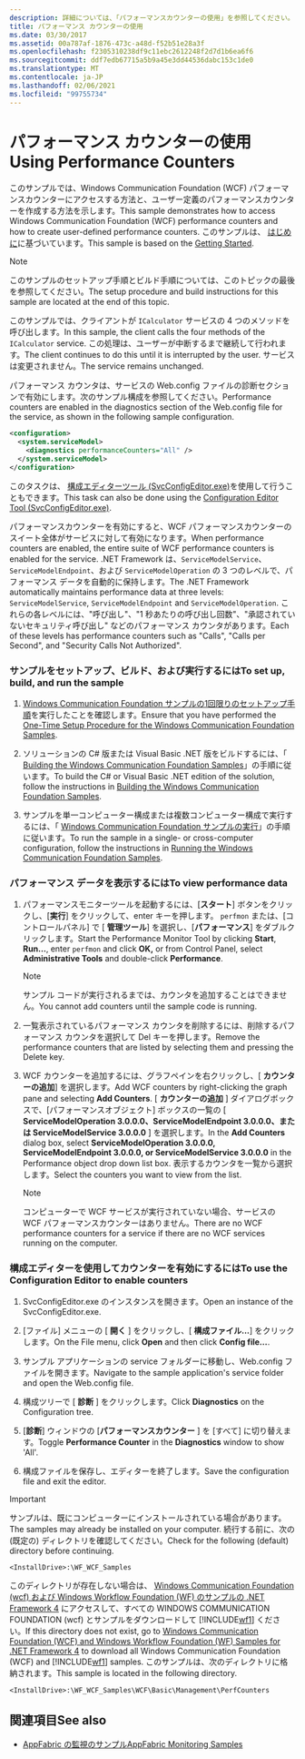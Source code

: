 ```yaml
---
description: 詳細については、「パフォーマンスカウンターの使用」を参照してください。
title: パフォーマンス カウンターの使用
ms.date: 03/30/2017
ms.assetid: 00a787af-1876-473c-a48d-f52b51e28a3f
ms.openlocfilehash: f2305310238df9c11ebc2612248f2d7d1b6ea6f6
ms.sourcegitcommit: ddf7edb67715a5b9a45e3dd44536dabc153c1de0
ms.translationtype: MT
ms.contentlocale: ja-JP
ms.lasthandoff: 02/06/2021
ms.locfileid: "99755734"
---
```

# <a name="using-performance-counters"></a><span data-ttu-id="55d2a-103">パフォーマンス カウンターの使用</span><span class="sxs-lookup"><span data-stu-id="55d2a-103">Using Performance Counters</span></span>

<span data-ttu-id="55d2a-104">このサンプルでは、Windows Communication Foundation (WCF) パフォーマンスカウンターにアクセスする方法と、ユーザー定義のパフォーマンスカウンターを作成する方法を示します。</span><span class="sxs-lookup"><span data-stu-id="55d2a-104">This sample demonstrates how to access Windows Communication Foundation (WCF) performance counters and how to create user-defined performance counters.</span></span> <span data-ttu-id="55d2a-105">このサンプルは、 [はじめに](getting-started-sample.md)に基づいています。</span><span class="sxs-lookup"><span data-stu-id="55d2a-105">This sample is based on the [Getting Started](getting-started-sample.md).</span></span>  
  
> [!NOTE]
> <span data-ttu-id="55d2a-106">このサンプルのセットアップ手順とビルド手順については、このトピックの最後を参照してください。</span><span class="sxs-lookup"><span data-stu-id="55d2a-106">The setup procedure and build instructions for this sample are located at the end of this topic.</span></span>  
  
 <span data-ttu-id="55d2a-107">このサンプルでは、クライアントが `ICalculator` サービスの 4 つのメソッドを呼び出します。</span><span class="sxs-lookup"><span data-stu-id="55d2a-107">In this sample, the client calls the four methods of the `ICalculator` service.</span></span> <span data-ttu-id="55d2a-108">この処理は、ユーザーが中断するまで継続して行われます。</span><span class="sxs-lookup"><span data-stu-id="55d2a-108">The client continues to do this until it is interrupted by the user.</span></span> <span data-ttu-id="55d2a-109">サービスは変更されません。</span><span class="sxs-lookup"><span data-stu-id="55d2a-109">The service remains unchanged.</span></span>  
  
 <span data-ttu-id="55d2a-110">パフォーマンス カウンタは、サービスの Web.config ファイルの診断セクションで有効にします。次のサンプル構成を参照してください。</span><span class="sxs-lookup"><span data-stu-id="55d2a-110">Performance counters are enabled in the diagnostics section of the Web.config file for the service, as shown in the following sample configuration.</span></span>  
  
```xml  
<configuration>  
  <system.serviceModel>  
    <diagnostics performanceCounters="All" />
  </system.serviceModel>  
</configuration>  
```  
  
 <span data-ttu-id="55d2a-111">このタスクは、 [構成エディターツール (SvcConfigEditor.exe)](../configuration-editor-tool-svcconfigeditor-exe.md)を使用して行うこともできます。</span><span class="sxs-lookup"><span data-stu-id="55d2a-111">This task can also be done using the [Configuration Editor Tool (SvcConfigEditor.exe)](../configuration-editor-tool-svcconfigeditor-exe.md).</span></span>  
  
 <span data-ttu-id="55d2a-112">パフォーマンスカウンターを有効にすると、WCF パフォーマンスカウンターのスイート全体がサービスに対して有効になります。</span><span class="sxs-lookup"><span data-stu-id="55d2a-112">When performance counters are enabled, the entire suite of WCF performance counters is enabled for the service.</span></span> <span data-ttu-id="55d2a-113">.NET Framework は、`ServiceModelService`、`ServiceModelEndpoint`、および `ServiceModelOperation` の 3 つのレベルで、パフォーマンス データを自動的に保持します。</span><span class="sxs-lookup"><span data-stu-id="55d2a-113">The .NET Framework automatically maintains performance data at three levels: `ServiceModelService`, `ServiceModelEndpoint` and `ServiceModelOperation`.</span></span> <span data-ttu-id="55d2a-114">これらの各レベルには、"呼び出し"、"1 秒あたりの呼び出し回数"、"承認されていないセキュリティ呼び出し" などのパフォーマンス カウンタがあります。</span><span class="sxs-lookup"><span data-stu-id="55d2a-114">Each of these levels has performance counters such as "Calls", "Calls per Second", and "Security Calls Not Authorized".</span></span>  
  
### <a name="to-set-up-build-and-run-the-sample"></a><span data-ttu-id="55d2a-115">サンプルをセットアップ、ビルド、および実行するには</span><span class="sxs-lookup"><span data-stu-id="55d2a-115">To set up, build, and run the sample</span></span>  
  
1. <span data-ttu-id="55d2a-116">[Windows Communication Foundation サンプルの1回限りのセットアップ手順](one-time-setup-procedure-for-the-wcf-samples.md)を実行したことを確認します。</span><span class="sxs-lookup"><span data-stu-id="55d2a-116">Ensure that you have performed the [One-Time Setup Procedure for the Windows Communication Foundation Samples](one-time-setup-procedure-for-the-wcf-samples.md).</span></span>  
  
2. <span data-ttu-id="55d2a-117">ソリューションの C# 版または Visual Basic .NET 版をビルドするには、「 [Building the Windows Communication Foundation Samples](building-the-samples.md)」の手順に従います。</span><span class="sxs-lookup"><span data-stu-id="55d2a-117">To build the C# or Visual Basic .NET edition of the solution, follow the instructions in [Building the Windows Communication Foundation Samples](building-the-samples.md).</span></span>  
  
3. <span data-ttu-id="55d2a-118">サンプルを単一コンピューター構成または複数コンピューター構成で実行するには、「 [Windows Communication Foundation サンプルの実行](running-the-samples.md)」の手順に従います。</span><span class="sxs-lookup"><span data-stu-id="55d2a-118">To run the sample in a single- or cross-computer configuration, follow the instructions in [Running the Windows Communication Foundation Samples](running-the-samples.md).</span></span>  
  
### <a name="to-view-performance-data"></a><span data-ttu-id="55d2a-119">パフォーマンス データを表示するには</span><span class="sxs-lookup"><span data-stu-id="55d2a-119">To view performance data</span></span>  
  
1. <span data-ttu-id="55d2a-120">パフォーマンスモニターツールを起動するには、[**スタート**] ボタンをクリックし、[**実行**] をクリックして、enter キーを押します。 `perfmon` または、[コントロールパネル] で [  **管理ツール**] を選択し、[**パフォーマンス**] をダブルクリックします。</span><span class="sxs-lookup"><span data-stu-id="55d2a-120">Start the Performance Monitor Tool by clicking **Start**, **Run…**, enter `perfmon` and click **OK,** or from Control Panel, select **Administrative Tools** and double-click **Performance**.</span></span>  
  
    > [!NOTE]
    > <span data-ttu-id="55d2a-121">サンプル コードが実行されるまでは、カウンタを追加することはできません。</span><span class="sxs-lookup"><span data-stu-id="55d2a-121">You cannot add counters until the sample code is running.</span></span>  
  
2. <span data-ttu-id="55d2a-122">一覧表示されているパフォーマンス カウンタを削除するには、削除するパフォーマンス カウンタを選択して Del キーを押します。</span><span class="sxs-lookup"><span data-stu-id="55d2a-122">Remove the performance counters that are listed by selecting them and pressing the Delete key.</span></span>  
  
3. <span data-ttu-id="55d2a-123">WCF カウンターを追加するには、グラフペインを右クリックし、[ **カウンターの追加**] を選択します。</span><span class="sxs-lookup"><span data-stu-id="55d2a-123">Add WCF counters by right-clicking the graph pane and selecting **Add Counters**.</span></span> <span data-ttu-id="55d2a-124">[ **カウンターの追加** ] ダイアログボックスで、[パフォーマンスオブジェクト] ボックスの一覧の [ **ServiceModelOperation 3.0.0.0、ServiceModelEndpoint 3.0.0.0、または ServiceModelService 3.0.0.0** ] を選択します。</span><span class="sxs-lookup"><span data-stu-id="55d2a-124">In the **Add Counters** dialog box, select **ServiceModelOperation 3.0.0.0, ServiceModelEndpoint 3.0.0.0, or ServiceModelService 3.0.0.0** in the Performance object drop down list box.</span></span> <span data-ttu-id="55d2a-125">表示するカウンタを一覧から選択します。</span><span class="sxs-lookup"><span data-stu-id="55d2a-125">Select the counters you want to view from the list.</span></span>  
  
    > [!NOTE]
    > <span data-ttu-id="55d2a-126">コンピューターで WCF サービスが実行されていない場合、サービスの WCF パフォーマンスカウンターはありません。</span><span class="sxs-lookup"><span data-stu-id="55d2a-126">There are no WCF performance counters for a service if there are no WCF services running on the computer.</span></span>  
  
### <a name="to-use-the-configuration-editor-to-enable-counters"></a><span data-ttu-id="55d2a-127">構成エディターを使用してカウンターを有効にするには</span><span class="sxs-lookup"><span data-stu-id="55d2a-127">To use the Configuration Editor to enable counters</span></span>  
  
1. <span data-ttu-id="55d2a-128">SvcConfigEditor.exe のインスタンスを開きます。</span><span class="sxs-lookup"><span data-stu-id="55d2a-128">Open an instance of the SvcConfigEditor.exe.</span></span>  
  
2. <span data-ttu-id="55d2a-129">[ファイル] メニューの [ **開く** ] をクリックし、[ **構成ファイル...**] をクリックします。</span><span class="sxs-lookup"><span data-stu-id="55d2a-129">On the File menu, click **Open** and then click **Config file…**.</span></span>  
  
3. <span data-ttu-id="55d2a-130">サンプル アプリケーションの service フォルダーに移動し、Web.config ファイルを開きます。</span><span class="sxs-lookup"><span data-stu-id="55d2a-130">Navigate to the sample application's service folder and open the Web.config file.</span></span>  
  
4. <span data-ttu-id="55d2a-131">構成ツリーで [ **診断** ] をクリックします。</span><span class="sxs-lookup"><span data-stu-id="55d2a-131">Click **Diagnostics** on the Configuration tree.</span></span>  
  
5. <span data-ttu-id="55d2a-132">[**診断**] ウィンドウの [**パフォーマンスカウンター** ] を [すべて] に切り替えます。</span><span class="sxs-lookup"><span data-stu-id="55d2a-132">Toggle **Performance Counter** in the **Diagnostics** window to show 'All'.</span></span>  
  
6. <span data-ttu-id="55d2a-133">構成ファイルを保存し、エディターを終了します。</span><span class="sxs-lookup"><span data-stu-id="55d2a-133">Save the configuration file and exit the editor.</span></span>  
  
> [!IMPORTANT]
> <span data-ttu-id="55d2a-134">サンプルは、既にコンピューターにインストールされている場合があります。</span><span class="sxs-lookup"><span data-stu-id="55d2a-134">The samples may already be installed on your computer.</span></span> <span data-ttu-id="55d2a-135">続行する前に、次の (既定の) ディレクトリを確認してください。</span><span class="sxs-lookup"><span data-stu-id="55d2a-135">Check for the following (default) directory before continuing.</span></span>  
>
> `<InstallDrive>:\WF_WCF_Samples`  
>
> <span data-ttu-id="55d2a-136">このディレクトリが存在しない場合は、 [Windows Communication Foundation (wcf) および Windows Workflow Foundation (WF) のサンプルの .NET Framework 4](https://www.microsoft.com/download/details.aspx?id=21459) にアクセスして、すべての WINDOWS COMMUNICATION FOUNDATION (wcf) とサンプルをダウンロードして [!INCLUDE[wf1](../../../../includes/wf1-md.md)] ください。</span><span class="sxs-lookup"><span data-stu-id="55d2a-136">If this directory does not exist, go to [Windows Communication Foundation (WCF) and Windows Workflow Foundation (WF) Samples for .NET Framework 4](https://www.microsoft.com/download/details.aspx?id=21459) to download all Windows Communication Foundation (WCF) and [!INCLUDE[wf1](../../../../includes/wf1-md.md)] samples.</span></span> <span data-ttu-id="55d2a-137">このサンプルは、次のディレクトリに格納されます。</span><span class="sxs-lookup"><span data-stu-id="55d2a-137">This sample is located in the following directory.</span></span>  
>
> `<InstallDrive>:\WF_WCF_Samples\WCF\Basic\Management\PerfCounters`  
  
## <a name="see-also"></a><span data-ttu-id="55d2a-138">関連項目</span><span class="sxs-lookup"><span data-stu-id="55d2a-138">See also</span></span>

- <span data-ttu-id="55d2a-139">[AppFabric の監視のサンプル](/previous-versions/appfabric/ff383407(v=azure.10))</span><span class="sxs-lookup"><span data-stu-id="55d2a-139">[AppFabric Monitoring Samples](/previous-versions/appfabric/ff383407(v=azure.10))</span></span>
